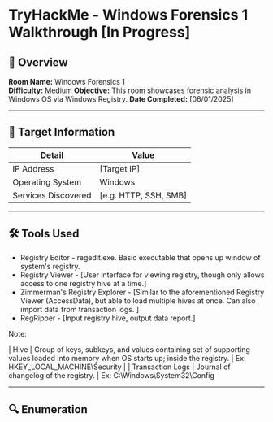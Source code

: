 # TryHackMe - Windows Forensics 1 Walkthrough [In Progress]

## 📘 Overview
**Room Name:** Windows Forensics 1  
**Difficulty:** Medium
**Objective:** This room showcases forensic analysis in Windows OS via Windows Registry.
**Date Completed:** [06/01/2025]

---

## 🎯 Target Information
| Detail        | Value              |
|---------------|--------------------|
| IP Address     | [Target IP]        |
| Operating System |  Windows   |
| Services Discovered | [e.g. HTTP, SSH, SMB] |

---

## 🛠️ Tools Used
- Registry Editor - regedit.exe. Basic executable that opens up window of system's registry. 
- Registry Viewer - [User interface for viewing registry, though only allows access to one registry hive at a time.]
- Zimmerman's Registry Explorer - [Similar to the aforementioned Registry Viewer (AccessData), but able to load multiple hives at once. Can also import data from transaction logs. ]
- RegRipper - [Input registry hive, output data report.]

Note:

| Hive | Group of keys, subkeys, and values containing set of supporting values loaded into memory when OS starts up; inside the registry. | Ex: HKEY_LOCAL_MACHINE\Security |
| Transaction Logs | Journal of changelog of the registry. | Ex: C:\Windows\System32\Config

---

## 🔍 Enumeration

